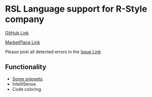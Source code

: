 # RSL Language support for R-Style company

 [GitHub Link](https://github.com/alliluja/RSL "Source, wiki, issue")

 [MarketPlace Link](https://marketplace.visualstudio.com/items?itemName=VeniaminRakov.rsl "Releases")
 
 Please post all detected errors in the [Issue Link](https://github.com/alliluja/RSL/issues "If any trouble")
 
## Functionality

* [Some snippets](https://github.com/alliluja/RSL/wiki/Snippets).
* IntelliSense.
* Code coloring.
